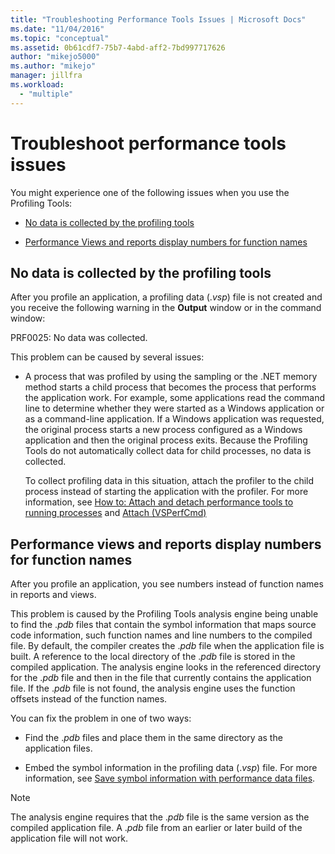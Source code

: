 ```yaml
---
title: "Troubleshooting Performance Tools Issues | Microsoft Docs"
ms.date: "11/04/2016"
ms.topic: "conceptual"
ms.assetid: 0b61cdf7-75b7-4abd-aff2-7bd997717626
author: "mikejo5000"
ms.author: "mikejo"
manager: jillfra
ms.workload: 
  - "multiple"
---
```

# Troubleshoot performance tools issues
You might experience one of the following issues when you use the Profiling Tools:  
  
-   [No data is collected by the profiling tools](#no-data-is-collected-by-the-profiling-tools)  
  
-   [Performance Views and reports display numbers for function names](#performance-views-and-reports-display-numbers-for-function-names)  
  
## No data is collected by the profiling tools  
 After you profile an application, a profiling data (.*vsp*) file is not created and you receive the following warning in the **Output** window or in the command window:  
  
 PRF0025: No data was collected.  
  
 This problem can be caused by several issues:  
  
-   A process that was profiled by using the sampling or the .NET memory method starts a child process that becomes the process that performs the application work. For example, some applications read the command line to determine whether they were started as a Windows application or as a command-line application. If a Windows application was requested, the original process starts a new process configured as a Windows application and then the original process exits. Because the Profiling Tools do not automatically collect data for child processes, no data is collected.  
  
     To collect profiling data in this situation, attach the profiler to the child process instead of starting the application with the profiler. For more information, see [How to: Attach and detach performance tools to running processes](../profiling/how-to-attach-and-detach-performance-tools-to-running-processes.md) and [Attach (VSPerfCmd)](../profiling/attach.md)  
  
## Performance views and reports display numbers for function names  
 After you profile an application, you see numbers instead of function names in reports and views.  
  
 This problem is caused by the Profiling Tools analysis engine being unable to find the .*pdb* files that contain the symbol information that maps source code information, such function names and line numbers to the compiled file. By default, the compiler creates the .*pdb* file when the application file is built. A reference to the local directory of the .*pdb* file is stored in the compiled application. The analysis engine looks in the referenced directory for the .*pdb* file and then in the file that currently contains the application file. If the .*pdb* file is not found, the analysis engine uses the function offsets instead of the function names.  
  
 You can fix the problem in one of two ways:  
  
-   Find the .*pdb* files and place them in the same directory as the application files.  
  
-   Embed the symbol information in the profiling data (.*vsp*) file. For more information, see [Save symbol information with performance data files](../profiling/saving-symbol-information-with-performance-data-files.md).  
  
> [!NOTE]
>  The analysis engine requires that the .*pdb* file is the same version as the compiled application file. A .*pdb* file from an earlier or later build of the application file will not work.